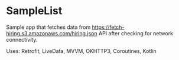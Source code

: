 # SampleList
Sample app that fetches data from https://fetch-hiring.s3.amazonaws.com/hiring.json API after checking for network connectivity.

Uses:
Retrofit,
LiveData,
MVVM,
OKHTTP3,
Coroutines, 
Kotlin
